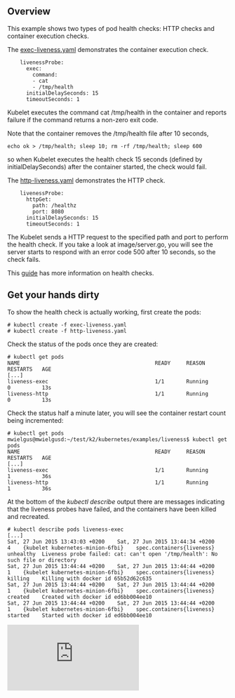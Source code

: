 ## Overview
This example shows two types of pod health checks: HTTP checks and container execution checks.

The [exec-liveness.yaml](./exec-liveness.yaml) demonstrates the container execution check.
```
    livenessProbe:
      exec:
        command:
        - cat
        - /tmp/health
      initialDelaySeconds: 15
      timeoutSeconds: 1
```
Kubelet executes the command cat /tmp/health in the container and reports failure if the command returns a non-zero exit code.

Note that the container removes the /tmp/health file after 10 seconds,
```
echo ok > /tmp/health; sleep 10; rm -rf /tmp/health; sleep 600
```
so when Kubelet executes the health check 15 seconds (defined by initialDelaySeconds) after the container started, the check would fail.


The [http-liveness.yaml](http-liveness.yaml) demonstrates the HTTP check.
```
    livenessProbe:
      httpGet:
        path: /healthz
        port: 8080
      initialDelaySeconds: 15
      timeoutSeconds: 1
```
The Kubelet sends a HTTP request to the specified path and port to perform the health check. If you take a look at image/server.go, you will see the server starts to respond with an error code 500 after 10 seconds, so the check fails.

This [guide](../walkthrough/k8s201.md#health-checking) has more information on health checks.

## Get your hands dirty
To show the health check is actually working, first create the pods:
```
# kubectl create -f exec-liveness.yaml
# kubectl create -f http-liveness.yaml
```

Check the status of the pods once they are created:
```
# kubectl get pods
NAME                                           READY     REASON       RESTARTS   AGE
[...]
liveness-exec                                  1/1       Running      0          13s
liveness-http                                  1/1       Running      0          13s
```
Check the status half a minute later, you will see the container restart count being incremented:
```
# kubectl get pods
mwielgus@mwielgusd:~/test/k2/kubernetes/examples/liveness$ kubectl get pods
NAME                                           READY     REASON       RESTARTS   AGE
[...]
liveness-exec                                  1/1       Running      1          36s
liveness-http                                  1/1       Running      1          36s
```
At the bottom of the *kubectl describe* output there are messages indicating that the liveness probes have failed, and the containers have been killed and recreated.

```
# kubectl describe pods liveness-exec
[...]
Sat, 27 Jun 2015 13:43:03 +0200    Sat, 27 Jun 2015 13:44:34 +0200    4    {kubelet kubernetes-minion-6fbi}    spec.containers{liveness}    unhealthy  Liveness probe failed: cat: can't open '/tmp/health': No such file or directory
Sat, 27 Jun 2015 13:44:44 +0200    Sat, 27 Jun 2015 13:44:44 +0200    1    {kubelet kubernetes-minion-6fbi}    spec.containers{liveness}    killing    Killing with docker id 65b52d62c635
Sat, 27 Jun 2015 13:44:44 +0200    Sat, 27 Jun 2015 13:44:44 +0200    1    {kubelet kubernetes-minion-6fbi}    spec.containers{liveness}    created    Created with docker id ed6bb004ee10
Sat, 27 Jun 2015 13:44:44 +0200    Sat, 27 Jun 2015 13:44:44 +0200    1    {kubelet kubernetes-minion-6fbi}    spec.containers{liveness}    started    Started with docker id ed6bb004ee10
```
[![Analytics](https://kubernetes-site.appspot.com/UA-36037335-10/GitHub/examples/liveness/README.md?pixel)]()

